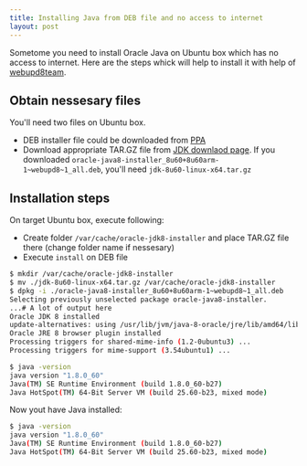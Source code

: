 ```yaml
---
title: Installing Java from DEB file and no access to internet
layout: post
---
```


Sometome you need to install Oracle Java on Ubuntu box which has no access to internet. Here are the steps whick will help to install it with help of [webupd8team](https://launchpad.net/~webupd8team/+archive/ubuntu/java). 

## Obtain nessesary files
You'll need two files on Ubuntu box.

 - DEB installer file could be downloaded from [PPA](http://ppa.launchpad.net/webupd8team/java/ubuntu/pool/main/o/)
 - Download appropriate TAR.GZ file from [JDK downlaod page](http://www.oracle.com/technetwork/java/javase/downloads/index.html). If you downloaded `oracle-java8-installer_8u60+8u60arm-1~webupd8~1_all.deb`, you'll need `jdk-8u60-linux-x64.tar.gz`

## Installation steps
On target Ubuntu box, execute following:

 - Create folder `/var/cache/oracle-jdk8-installer` and place TAR.GZ file there (change folder name if nessesary)
 - Execute `install` on DEB file
 
```bash
$ mkdir /var/cache/oracle-jdk8-installer
$ mv ./jdk-8u60-linux-x64.tar.gz /var/cache/oracle-jdk8-installer
$ dpkg -i ./oracle-java8-installer_8u60+8u60arm-1~webupd8~1_all.deb
Selecting previously unselected package oracle-java8-installer.
...# A lot of output here
Oracle JDK 8 installed
update-alternatives: using /usr/lib/jvm/java-8-oracle/jre/lib/amd64/libnpjp2.so to provide /usr/lib/mozilla/plugins/libjavaplugin.so (mozilla-javaplugin.so) in auto mode
Oracle JRE 8 browser plugin installed
Processing triggers for shared-mime-info (1.2-0ubuntu3) ...
Processing triggers for mime-support (3.54ubuntu1) ...

$ java -version
java version "1.8.0_60"
Java(TM) SE Runtime Environment (build 1.8.0_60-b27)
Java HotSpot(TM) 64-Bit Server VM (build 25.60-b23, mixed mode)
```

Now yout have Java installed:

```sh
$ java -version
java version "1.8.0_60"
Java(TM) SE Runtime Environment (build 1.8.0_60-b27)
Java HotSpot(TM) 64-Bit Server VM (build 25.60-b23, mixed mode)
```